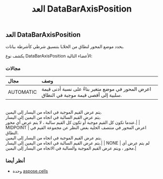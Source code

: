 ﻿---
title: العد DataBarAxisPosition
second_title: Aspose.Cells for Python via .NET API المراجع
description:
type: docs
weight: 1900
url: /ar/python-net/aspose.cells/databaraxisposition/
is_root: false
---
##  العد DataBarAxisPosition
يحدد موضع المحور لنطاق من الخلايا بتنسيق شرطي كأشرطة بيانات.



يكشف نوع DataBarAxisPosition الأعضاء التالية:

###  مجالات
| مجال| وصف|
| :- | :- |
| AUTOMATIC | اعرض المحور في موضع متغير بناءً على نسبة أدنى قيمة سلبية إلى أقصى قيمة موجبة في النطاق.<br/> يتم عرض القيم الموجبة في اتجاه من اليسار إلى اليمين.<br/> يتم عرض القيم السالبة في اتجاه من اليمين إلى اليسار.<br/>عندما تكون كل القيم موجبة أو تكون كل القيم سالبة ، لا يتم عرض أي محور.|
| MIDPOINT | اعرض المحور في منتصف الخلية بغض النظر عن مجموعة القيم في النطاق.<br/> يتم عرض القيم الموجبة في اتجاه من اليسار إلى اليمين.<br/> يتم عرض القيم السالبة في اتجاه من اليمين إلى اليسار.|
| NONE | لم يتم عرض أي محور ، ويتم عرض القيم الموجبة والسالبة في الاتجاه من اليسار إلى اليمين.|



###  أنظر أيضا
* وحدة [aspose.cells](..)
